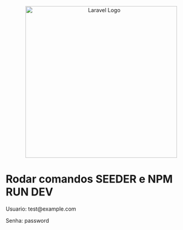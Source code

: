 <p align="center"><a href="https://laravel.com" target="_blank"><img src="https://raw.githubusercontent.com/laravel/art/master/logo-lockup/5%20SVG/2%20CMYK/1%20Full%20Color/laravel-logolockup-cmyk-red.svg" width="400" alt="Laravel Logo"></a></p>

<h1>Rodar comandos SEEDER e NPM RUN DEV</h1>

<p>Usuario: test@example.com</p>
<p>Senha: password</p>
